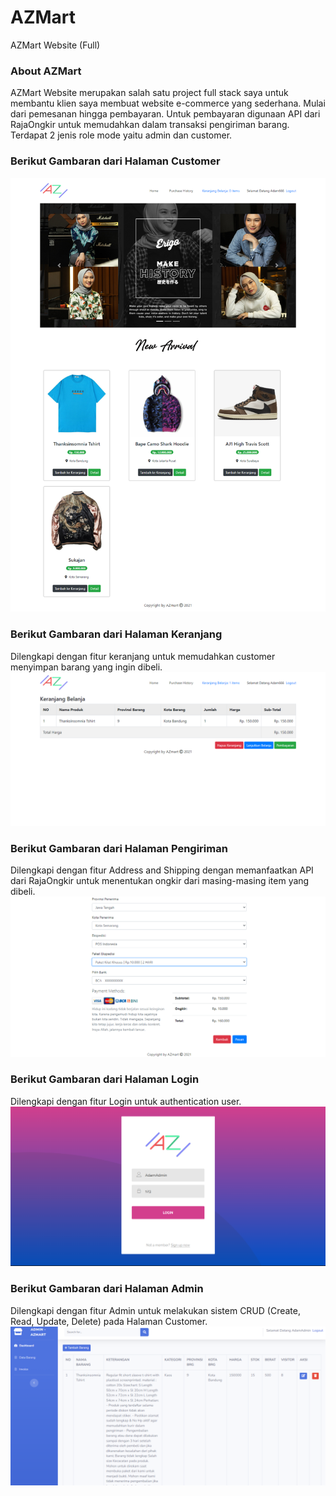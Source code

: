 # AZMart
AZMart Website (Full)

### About AZMart
AZMart Website merupakan salah satu project full stack saya untuk membantu klien saya membuat website e-commerce yang sederhana. Mulai dari pemesanan hingga pembayaran. Untuk pembayaran digunaan API dari RajaOngkir untuk memudahkan dalam transaksi pengiriman barang. Terdapat 2 jenis role mode yaitu admin dan customer.

### Berikut Gambaran dari Halaman Customer
![diagram](AZMart.png)

### Berikut Gambaran dari Halaman Keranjang
Dilengkapi dengan fitur keranjang untuk memudahkan customer menyimpan barang yang ingin dibeli.
![diagram](Keranjang.png)

### Berikut Gambaran dari Halaman Pengiriman
Dilengkapi dengan fitur Address and Shipping dengan memanfaatkan API dari RajaOngkir untuk menentukan ongkir dari masing-masing item yang dibeli.
![diagram](PenggunaanAPI.png)

### Berikut Gambaran dari Halaman Login
Dilengkapi dengan fitur Login untuk authentication user.
![diagram](Login.png)

### Berikut Gambaran dari Halaman Admin
Dilengkapi dengan fitur Admin untuk melakukan sistem CRUD (Create, Read, Update, Delete) pada Halaman Customer.
![diagram](Admin.png)
